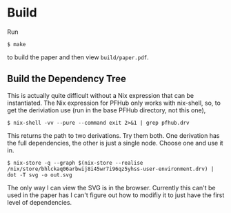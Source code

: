 # Build

Run

    $ make

to build the paper and then view `build/paper.pdf`.

## Build the Dependency Tree

This is actually quite difficult without a Nix expression that can be
instantiated. The Nix expression for PFHub only works with nix-shell,
so, to get the deriviation use (run in the base PFHub directory, not
this one),

    $ nix-shell -vv --pure --command exit 2>&1 | grep pfhub.drv

This returns the path to two derivations. Try them both. One
derivation has the full dependencies, the other is just a single
node. Choose one and use it in.

    $ nix-store -q --graph $(nix-store --realise /nix/store/bhlckaq06arbwij8i45wr7i96qz5yhss-user-environment.drv) | dot -T svg -o out.svg

The only way I can view the SVG is in the browser. Currently this
can't be used in the paper has I can't figure out how to modifiy it to
just have the first level of dependencies.
